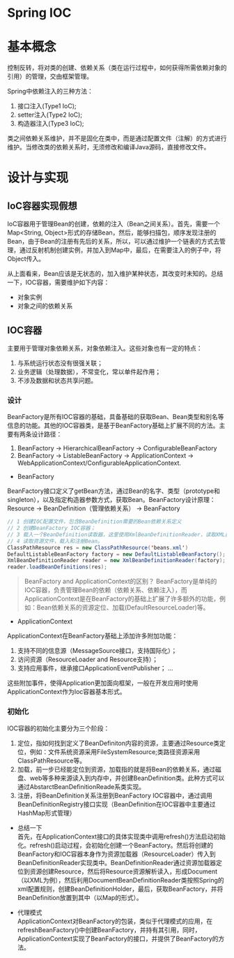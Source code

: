 # Spring IOC
# 基本概念
控制反转，将对类的创建、依赖关系（类在运行过程中，如何获得所需依赖对象的引用）的管理，交由框架管理。

Spring中依赖注入的三种方法：
1. 接口注入(Type1 IoC);
2. setter注入(Type2 IoC);
3. 构造器注入(Type3 IoC);

类之间依赖关系维护，并不是固化在类中，而是通过配置文件（注解）的方式进行维护。当修改类的依赖关系时，无须修改和编译Java源码，直接修改文件。

# 设计与实现
## IoC容器实现假想
IoC容器用于管理Bean的创建，依赖的注入（Bean之间关系）。首先，需要一个Map<String, Object>形式的存储Bean，然后，能够扫描包，顺序发现注册的Bean，由于Bean的注册有先后的关系，所以，可以通过维护一个链表的方式去管理，通过反射机制创建实例，并加入到Map中，最后，在需要注入的例子中，将Object传入。

从上面看来，Bean应该是无状态的，加入维护某种状态，其改变时未知的。总结一下，IOC容器，需要维护如下内容：
- 对象实例
- 对象之间的依赖关系


## IOC容器
主要用于管理对象依赖关系，对象依赖注入。这些对象也有一定的特点：
1. 与系统运行状态没有很强关联；
2. 业务逻辑（处理数据），不常变化，常以单件起作用；
3. 不涉及数据和状态共享问题。

### 设计
BeanFactory是所有IOC容器的基础，具备基础的获取Bean、Bean类型和别名等信息的功能。其他的IOC容器类，是基于BeanFactory基础上扩展不同的方法。主要有两条设计路径：
1. BeanFactory -> HierarchicalBeanFactory -> ConfigurableBeanFactory
2. BeanFactory -> ListableBeanFactory -> ApplicationContext -> WebApplicationContext/ConfigurableApplicationContext.

- BeanFactory

BeanFactory接口定义了getBean方法，通过Bean的名字、类型（prototype和singleton），以及指定构造器参数方式，获取Bean。BeanFactory设计原理： Resource -> BeanDefinition（管理依赖关系） -> BeanFactory

```java
// 1 创建IOC配置文件，包含BeanDefinition需要的Bean依赖关系定义
// 2 创建BeanFactory IOC容器；
// 3 载入一个BeanDefinition读取器，这里使用XmlBeanDefinitionReader，读取XML配置文件(通过回调配置给BeanFactory)；
// 4 读取资源文件，载入和注册Bean。
ClassPathResource res = new ClassPathResource('beans.xml')
DefaultListableBeanFactory factory = new DefaultListableBeanFactory();
XmlBeanDefinitionReader reader = new XmlBeanDefinitionReader(factory);
reader.loadBeanDefinitions(res);
```

> BeanFactory and ApplicationContext的区别？
BeanFactory是单纯的IOC容器，负责管理Bean的依赖（依赖关系、依赖注入），而ApplicationContext是在BeanFactory的基础上扩展了许多额外的功能，例如：Bean依赖关系的资源定位、加载(DefaultResourceLoader)等。

- ApplicationContext

ApplicationContext在BeanFactory基础上添加许多附加功能：
1. 支持不同的信息源（MessageSource接口，支持国际化）；
2. 访问资源（ResourceLoader and Resource支持）；
3. 支持应用事件，继承接口ApplicationEventPublisher；
...

这些附加事件，使得Application更加面向框架，一般在开发应用时使用ApplicationContext作为Ioc容器基本形式。

### 初始化
IOC容器的初始化主要分为三个阶段：
1. 定位，指如何找到定义了BeanDefiniton内容的资源，主要通过Resource类定位，例如：文件系统资源采用FileSystemResource;类路径资源采用ClassPathResource等。
2. 加载，前一步已经能定位到资源，加载指的就是将Bean的依赖关系，通过磁盘、web等多种来源读入到内存中，并创建BeanDefinition类。此种方式可以通过AbstarctBeanDefinitionReade系类实现。
3. 注册，将BeanDefinition关系注册到BeanFactory IOC容器中，通过调用BeanDefinitionRegistry接口实现（BeanDefinition在IOC容器中主要通过HashMap形式管理）

- 总结一下<br>
首先，在ApplicationContext接口的具体实现类中调用refresh()方法启动初始化。refresh()启动过程，会初始化创建一个BeanFactory。然后将创建的BeanFactory和IOC容器本身作为资源加载器（ResourceLoader）传入到BeanDefinitionReader实现类中。BeanDefinitionReader通过资源加载器定位到资源创建Resource，然后将Resource资源解析读入，形成Document（以XML为例），然后利用DocumentBeanDefinitionReader类按照Spring的xml配置规则，创建BeanDefinitionHolder，最后，获取BeanFactory，并将BeanDefinition放置到其中（以Map的形式）。
 
- 代理模式 <br>
ApplicationContext对BeanFactory的包装，类似于代理模式的应用，在refreshBeanFactory()中创建BeanFactory，并持有其引用，同时，ApplicationContext实现了BeanFactory的接口，并提供了BeanFactory的方法。














